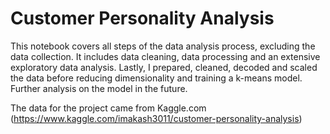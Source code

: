 # Customer Personality Analysis

This notebook covers all steps of the data analysis process, excluding the data collection. It includes data cleaning, data processing and an extensive exploratory data analysis.
Lastly, I prepared, cleaned, decoded and scaled the data before reducing dimensionality and training a k-means model. Further analysis on the model in the future.

The data for the project came from Kaggle.com (https://www.kaggle.com/imakash3011/customer-personality-analysis)

